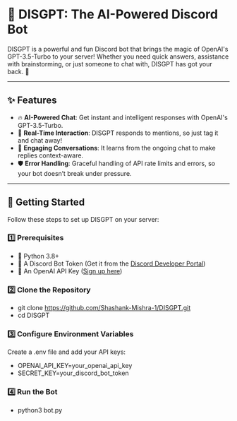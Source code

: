 # 🤖 DISGPT: The AI-Powered Discord Bot

DISGPT is a powerful and fun Discord bot that brings the magic of OpenAI's GPT-3.5-Turbo to your server! Whether you need quick answers, assistance with brainstorming, or just someone to chat with, DISGPT has got your back. 🎉

---

## ✨ Features

- 🔥 **AI-Powered Chat**: Get instant and intelligent responses with OpenAI's GPT-3.5-Turbo.  
- 💬 **Real-Time Interaction**: DISGPT responds to mentions, so just tag it and chat away!  
- 🧠 **Engaging Conversations**: It learns from the ongoing chat to make replies context-aware.  
- 🛡️ **Error Handling**: Graceful handling of API rate limits and errors, so your bot doesn’t break under pressure.  

---

## 🚀 Getting Started

Follow these steps to set up DISGPT on your server:

### 1️⃣ Prerequisites
- 🐍 Python 3.8+  
- 🤖 A Discord Bot Token (Get it from the [Discord Developer Portal](https://discord.com/developers/applications))  
- 🔑 An OpenAI API Key ([Sign up here](https://platform.openai.com/signup/))  

### 2️⃣ Clone the Repository
- git clone https://github.com/Shashank-Mishra-1/DISGPT.git
- cd DISGPT

### 3️⃣ Configure Environment Variables
Create a .env file and add your API keys:
- OPENAI_API_KEY=your_openai_api_key
- SECRET_KEY=your_discord_bot_token

### 4️⃣ Run the Bot
- python3 bot.py






